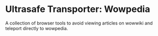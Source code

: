 # Ultrasafe Transporter: Wowpedia

A collection of browser tools to avoid viewing articles on wowwiki and teleport directly to wowpedia.

